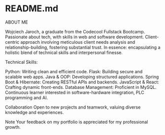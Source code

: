 # README.md
ABOUT ME

Wojciech Jaroch, a graduate from the Codecool Fullstack Bootcamp. Passionate about tech, with skills in web and software development.
Client-centric approach involving meticulous client needs analysis and
relationship-building, fostering substantial trust. In essence: encapsulating a holistic blend of
technical skills and interpersonal finesse.

Technical Skills:

Python: Writing clean and efficient code.
Flask: Building secure and scalable web apps.
Java & OOP: Developing structured applications.
Spring Boot & Hibernate: Creating RESTful APIs and backends.
JavaScript & React: Crafting dynamic front-ends.
Database Management: Proficient in MySQL.
Continuous learner interested in software-hardware integration, PLC programming and AI.

Collaboration
Open to new projects and teamwork, valuing diverse knowledge and experiences.

Note
Your feedback on my portfolio is appreciated for my professional growth.
